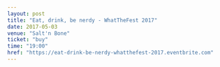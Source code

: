 ```yaml
---
layout: post
title: "Eat, drink, be nerdy - WhatTheFest 2017"
date: 2017-05-03
venue: "Salt'n Bone"
ticket: "buy"
time: "19:00"
href: "https://eat-drink-be-nerdy-whatthefest-2017.eventbrite.com"
---
```

<!-- fill in the URL of your event host page if you haven't enough information for a detail page, so the event link won't point on the detail page at all -->
